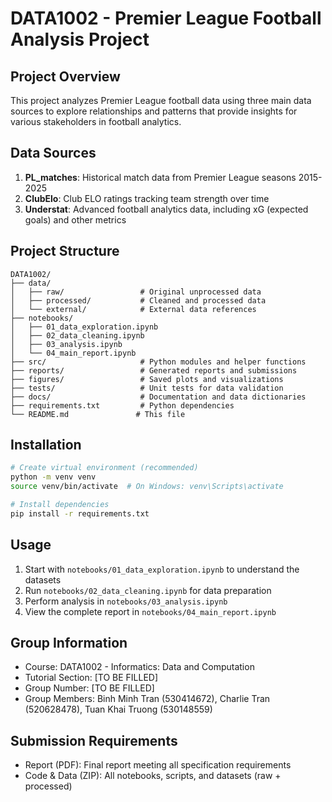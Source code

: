 # DATA1002 - Premier League Football Analysis Project

## Project Overview
This project analyzes Premier League football data using three main data sources to explore relationships and patterns that provide insights for various stakeholders in football analytics.

## Data Sources
1. **PL_matches**: Historical match data from Premier League seasons 2015-2025
2. **ClubElo**: Club ELO ratings tracking team strength over time
3. **Understat**: Advanced football analytics data, including xG (expected goals) and other metrics

## Project Structure
```
DATA1002/
├── data/
│   ├── raw/                 # Original unprocessed data
│   ├── processed/           # Cleaned and processed data
│   └── external/            # External data references
├── notebooks/
│   ├── 01_data_exploration.ipynb
│   ├── 02_data_cleaning.ipynb
│   ├── 03_analysis.ipynb
│   └── 04_main_report.ipynb
├── src/                     # Python modules and helper functions
├── reports/                 # Generated reports and submissions
├── figures/                 # Saved plots and visualizations
├── tests/                   # Unit tests for data validation
├── docs/                    # Documentation and data dictionaries
├── requirements.txt         # Python dependencies
└── README.md               # This file
```

## Installation
```bash
# Create virtual environment (recommended)
python -m venv venv
source venv/bin/activate  # On Windows: venv\Scripts\activate

# Install dependencies
pip install -r requirements.txt
```

## Usage
1. Start with `notebooks/01_data_exploration.ipynb` to understand the datasets
2. Run `notebooks/02_data_cleaning.ipynb` for data preparation
3. Perform analysis in `notebooks/03_analysis.ipynb`
4. View the complete report in `notebooks/04_main_report.ipynb`

## Group Information
- Course: DATA1002 - Informatics: Data and Computation
- Tutorial Section: [TO BE FILLED]
- Group Number: [TO BE FILLED]
- Group Members: Binh Minh Tran (530414672), Charlie Tran (520628478), Tuan Khai Truong (530148559)

## Submission Requirements
- Report (PDF): Final report meeting all specification requirements
- Code & Data (ZIP): All notebooks, scripts, and datasets (raw + processed)
